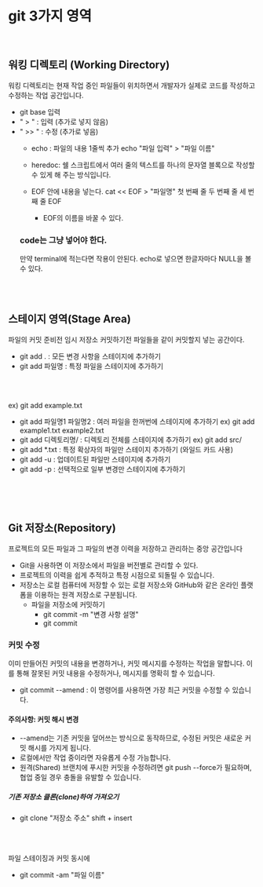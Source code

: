 # git 3가지 영역
<br>

## 워킹 디렉토리 (Working Directory)
워킹 디렉토리는 현재 작업 중인 파일들이 위치하면서 개발자가 실제로 코드를 작성하고 수정하는 작업 공간입니다. 
- git base 입력
- " > " : 입력 (추가로 넣지 않음)
- " >> " : 수정 (추가로 넣음)
  - echo : 파일의 내용 1줄씩 추가
    echo "파일 입력" > "파일 이름"
    <br>
    
  - heredoc: 쉘 스크립트에서 여러 줄의 텍스트를 하나의 문자열 블록으로 작성할 수 있게 해 주는 방식입니다.
  - EOF 안에 내용을 넣는다.
    cat << EOF > "파일명"
    첫 번째 줄
    두 번째 줄
    세 번째 줄
    EOF
    - EOF의 이름을 바꿀 수 있다.
  ### code는 그냥 넣어야 한다.
  만약 terminal에 적는다면 작용이 안된다.
  echo로 넣으면 한글자마다 NULL을 볼 수 있다.
  <br>
<br>
<br>

## 스테이지 영역(Stage Area)
파일의 커밋 준비전 임시 저장소
커밋하기전 파일들을 같이 커밋할지 넣는 공간이다.
<br>

- git add . : 모든 변경 사항을 스테이지에 추가하기
- git add 파일명 : 특정 파일을 스테이지에 추가하기
<br>
<br>

  ex) git add example.txt
- git add 파일명1 파일명2 : 여러 파일을 한꺼번에 스테이지에 추가하기
  ex) git add example1.txt example2.txt
- git add 디렉토리명/ : 디렉토리 전체를 스테이지에 추가하기
  ex) git add src/
- git add *.txt : 특정 확상자의 파일만 스테이지 추가하기 (와일드 카드 사용)
- git add -u : 업데이트된 파일만 스테이지에 추가하기
- git add -p : 선택적으로 일부 변경만 스테이지에 추가하기
<br>
<br>
<br>

## Git 저장소(Repository)
 프로젝트의 모든 파일과 그 파일의 변경 이력을 저장하고 관리하는 중앙 공간입니다
- Git을 사용하면 이 저장소에서 파일을 버전별로 관리할 수 있다.
- 프로젝트의 이력을 쉽게 추적하고 특정 시점으로 되돌릴 수 있습니다.
- 저장소는 로컬 컴퓨터에 저장할 수 있는 로컬 저장소와 GitHub와 같은 온라인 플랫폼을 이용하는 원격 저장소로 구분됩니다.
  - 파일을 저장소에 커밋하기
    - git commit -m "변경 사항 설명"
    - git commit
### 커밋 수정
이미 만들어진 커밋의 내용을 변경하거나, 커밋 메시지를 수정하는 작업을 말합니다.
이를 통해 잘못된 커밋 내용을 수정하거나, 메시지를 명확히 할 수 있습니다.
- git commit --amend : 이 명령어를 사용하면 가장 최근 커밋을 수정할 수 있습니다.
#### 주의사항: 커밋 해시 변경
- --amend는 기존 커밋을 덮어쓰는 방식으로 동작하므로, 수정된 커밋은 새로운 커밋 해시를 가지게 됩니다. 
- 로컬에서만 작업 중이라면 자유롭게 수정 가능합니다.
- 원격(Shared) 브랜치에 푸시한 커밋을 수정하려면 git push --force가 필요하며, 협업 중일 경우 충돌을 유발할 수 있습니다.
##### 기존 저장소 클론(clone)하여 가져오기
 - git clone "저장소 주소"
   shift + insert
   
<br><br>

파일 스테이징과 커밋 동시에 
- git commit -am "파일 이름"
